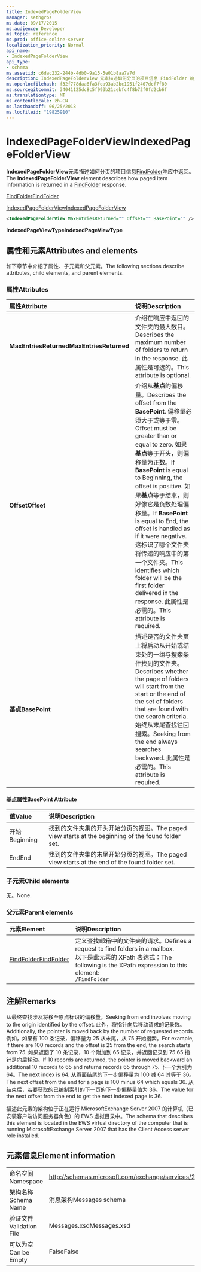 ```yaml
---
title: IndexedPageFolderView
manager: sethgros
ms.date: 09/17/2015
ms.audience: Developer
ms.topic: reference
ms.prod: office-online-server
localization_priority: Normal
api_name:
- IndexedPageFolderView
api_type:
- schema
ms.assetid: c6dac232-244b-4db0-9a15-5e01b8aa7a7d
description: IndexedPageFolderView 元素描述如何分页的项目信息 FindFolder 响应中返回。
ms.openlocfilehash: f32f778daa6fa3fea93ab2bc1951f2407dcf7f80
ms.sourcegitcommit: 34041125dc8c5f993b21cebfc4f8b72f0fd2cb6f
ms.translationtype: MT
ms.contentlocale: zh-CN
ms.lasthandoff: 06/25/2018
ms.locfileid: "19825910"
---
```

# <a name="indexedpagefolderview"></a><span data-ttu-id="7af2c-103">IndexedPageFolderView</span><span class="sxs-lookup"><span data-stu-id="7af2c-103">IndexedPageFolderView</span></span>

<span data-ttu-id="7af2c-104">**IndexedPageFolderView**元素描述如何分页的项目信息[FindFolder](findfolder.md)响应中返回。</span><span class="sxs-lookup"><span data-stu-id="7af2c-104">The **IndexedPageFolderView** element describes how paged item information is returned in a [FindFolder](findfolder.md) response.</span></span> 
  
[<span data-ttu-id="7af2c-105">FindFolder</span><span class="sxs-lookup"><span data-stu-id="7af2c-105">FindFolder</span></span>](findfolder.md)
  
[<span data-ttu-id="7af2c-106">IndexedPageFolderView</span><span class="sxs-lookup"><span data-stu-id="7af2c-106">IndexedPageFolderView</span></span>](indexedpagefolderview.md)
  
```xml
<IndexedPageFolderView MaxEntriesReturned="" Offset="" BasePoint="" />
```

 <span data-ttu-id="7af2c-107">**IndexedPageViewType**</span><span class="sxs-lookup"><span data-stu-id="7af2c-107">**IndexedPageViewType**</span></span>
## <a name="attributes-and-elements"></a><span data-ttu-id="7af2c-108">属性和元素</span><span class="sxs-lookup"><span data-stu-id="7af2c-108">Attributes and elements</span></span>

<span data-ttu-id="7af2c-109">如下章节中介绍了属性、子元素和父元素。</span><span class="sxs-lookup"><span data-stu-id="7af2c-109">The following sections describe attributes, child elements, and parent elements.</span></span>
  
### <a name="attributes"></a><span data-ttu-id="7af2c-110">属性</span><span class="sxs-lookup"><span data-stu-id="7af2c-110">Attributes</span></span>

|<span data-ttu-id="7af2c-111">**属性**</span><span class="sxs-lookup"><span data-stu-id="7af2c-111">**Attribute**</span></span>|<span data-ttu-id="7af2c-112">**说明**</span><span class="sxs-lookup"><span data-stu-id="7af2c-112">**Description**</span></span>|
|:-----|:-----|
|<span data-ttu-id="7af2c-113">**MaxEntriesReturned**</span><span class="sxs-lookup"><span data-stu-id="7af2c-113">**MaxEntriesReturned**</span></span> <br/> |<span data-ttu-id="7af2c-114">介绍在响应中返回的文件夹的最大数目。</span><span class="sxs-lookup"><span data-stu-id="7af2c-114">Describes the maximum number of folders to return in the response.</span></span> <span data-ttu-id="7af2c-115">此属性是可选的。</span><span class="sxs-lookup"><span data-stu-id="7af2c-115">This attribute is optional.</span></span>  <br/> |
|<span data-ttu-id="7af2c-116">**Offset**</span><span class="sxs-lookup"><span data-stu-id="7af2c-116">**Offset**</span></span> <br/> |<span data-ttu-id="7af2c-117">介绍从**基点**的偏移量。</span><span class="sxs-lookup"><span data-stu-id="7af2c-117">Describes the offset from the **BasePoint**.</span></span> <span data-ttu-id="7af2c-118">偏移量必须大于或等于零。</span><span class="sxs-lookup"><span data-stu-id="7af2c-118">Offset must be greater than or equal to zero.</span></span> <span data-ttu-id="7af2c-119">如果**基点**等于开头，则偏移量为正数。</span><span class="sxs-lookup"><span data-stu-id="7af2c-119">If **BasePoint** is equal to Beginning, the offset is positive.</span></span> <span data-ttu-id="7af2c-120">如果**基点**等于结束，则好像它是负数处理偏移量。</span><span class="sxs-lookup"><span data-stu-id="7af2c-120">If **BasePoint** is equal to End, the offset is handled as if it were negative.</span></span>  <br/> <span data-ttu-id="7af2c-121">这标识了哪个文件夹将传递的响应中的第一个文件夹。</span><span class="sxs-lookup"><span data-stu-id="7af2c-121">This identifies which folder will be the first folder delivered in the response.</span></span> <span data-ttu-id="7af2c-122">此属性是必需的。</span><span class="sxs-lookup"><span data-stu-id="7af2c-122">This attribute is required.</span></span>  <br/> |
|<span data-ttu-id="7af2c-123">**基点**</span><span class="sxs-lookup"><span data-stu-id="7af2c-123">**BasePoint**</span></span> <br/> |<span data-ttu-id="7af2c-124">描述是否的文件夹页上将启动从开始或结束处的一组与搜索条件找到的文件夹。</span><span class="sxs-lookup"><span data-stu-id="7af2c-124">Describes whether the page of folders will start from the start or the end of the set of folders that are found with the search criteria.</span></span> <span data-ttu-id="7af2c-125">始终从末尾查找往回搜索。</span><span class="sxs-lookup"><span data-stu-id="7af2c-125">Seeking from the end always searches backward.</span></span> <span data-ttu-id="7af2c-126">此属性是必需的。</span><span class="sxs-lookup"><span data-stu-id="7af2c-126">This attribute is required.</span></span>  <br/> |
   
#### <a name="basepoint-attribute"></a><span data-ttu-id="7af2c-127">基点属性</span><span class="sxs-lookup"><span data-stu-id="7af2c-127">BasePoint Attribute</span></span>

|<span data-ttu-id="7af2c-128">**值**</span><span class="sxs-lookup"><span data-stu-id="7af2c-128">**Value**</span></span>|<span data-ttu-id="7af2c-129">**说明**</span><span class="sxs-lookup"><span data-stu-id="7af2c-129">**Description**</span></span>|
|:-----|:-----|
|<span data-ttu-id="7af2c-130">开始</span><span class="sxs-lookup"><span data-stu-id="7af2c-130">Beginning</span></span>  <br/> |<span data-ttu-id="7af2c-131">找到的文件夹集的开头开始分页的视图。</span><span class="sxs-lookup"><span data-stu-id="7af2c-131">The paged view starts at the beginning of the found folder set.</span></span>  <br/> |
|<span data-ttu-id="7af2c-132">End</span><span class="sxs-lookup"><span data-stu-id="7af2c-132">End</span></span>  <br/> |<span data-ttu-id="7af2c-133">找到的文件夹集的末尾开始分页的视图。</span><span class="sxs-lookup"><span data-stu-id="7af2c-133">The paged view starts at the end of the found folder set.</span></span>  <br/> |
   
### <a name="child-elements"></a><span data-ttu-id="7af2c-134">子元素</span><span class="sxs-lookup"><span data-stu-id="7af2c-134">Child elements</span></span>

<span data-ttu-id="7af2c-135">无。</span><span class="sxs-lookup"><span data-stu-id="7af2c-135">None.</span></span>
  
### <a name="parent-elements"></a><span data-ttu-id="7af2c-136">父元素</span><span class="sxs-lookup"><span data-stu-id="7af2c-136">Parent elements</span></span>

|<span data-ttu-id="7af2c-137">**元素**</span><span class="sxs-lookup"><span data-stu-id="7af2c-137">**Element**</span></span>|<span data-ttu-id="7af2c-138">**说明**</span><span class="sxs-lookup"><span data-stu-id="7af2c-138">**Description**</span></span>|
|:-----|:-----|
|[<span data-ttu-id="7af2c-139">FindFolder</span><span class="sxs-lookup"><span data-stu-id="7af2c-139">FindFolder</span></span>](findfolder.md) <br/> |<span data-ttu-id="7af2c-140">定义查找邮箱中的文件夹的请求。</span><span class="sxs-lookup"><span data-stu-id="7af2c-140">Defines a request to find folders in a mailbox.</span></span>  <br/> <span data-ttu-id="7af2c-141">以下是此元素的 XPath 表达式：</span><span class="sxs-lookup"><span data-stu-id="7af2c-141">The following is the XPath expression to this element:</span></span>  <br/>  `/FindFolder` <br/> |
   
## <a name="remarks"></a><span data-ttu-id="7af2c-142">注解</span><span class="sxs-lookup"><span data-stu-id="7af2c-142">Remarks</span></span>

<span data-ttu-id="7af2c-143">从最终查找涉及将移至原点标识的偏移量。</span><span class="sxs-lookup"><span data-stu-id="7af2c-143">Seeking from end involves moving to the origin identified by the offset.</span></span> <span data-ttu-id="7af2c-144">此外，将指针向后移动请求的记录数。</span><span class="sxs-lookup"><span data-stu-id="7af2c-144">Additionally, the pointer is moved back by the number of requested records.</span></span> <span data-ttu-id="7af2c-145">例如，如果有 100 条记录，偏移量为 25 从末尾，从 75 开始搜索。</span><span class="sxs-lookup"><span data-stu-id="7af2c-145">For example, if there are 100 records and the offset is 25 from the end, the search starts from 75.</span></span> <span data-ttu-id="7af2c-146">如果返回了 10 条记录，10 个附加到 65 记录，并返回记录到 75 65 指针是向后移动。</span><span class="sxs-lookup"><span data-stu-id="7af2c-146">If 10 records are returned, the pointer is moved backward an additional 10 records to 65 and returns records 65 through 75.</span></span> <span data-ttu-id="7af2c-147">下一个索引为 64。</span><span class="sxs-lookup"><span data-stu-id="7af2c-147">The next index is 64.</span></span> <span data-ttu-id="7af2c-148">从页面结尾的下一步偏移量为 100 减 64 其等于 36。</span><span class="sxs-lookup"><span data-stu-id="7af2c-148">The next offset from the end for a page is 100 minus 64 which equals 36.</span></span> <span data-ttu-id="7af2c-149">从结束后，若要获取的已编制索引的下一页的下一步偏移量值为 36。</span><span class="sxs-lookup"><span data-stu-id="7af2c-149">The value for the next offset from the end to get the next indexed page is 36.</span></span>
  
<span data-ttu-id="7af2c-150">描述此元素的架构位于正在运行 MicrosoftExchange Server 2007 的计算机（已安装客户端访问服务器角色）的 EWS 虚拟目录中。</span><span class="sxs-lookup"><span data-stu-id="7af2c-150">The schema that describes this element is located in the EWS virtual directory of the computer that is running MicrosoftExchange Server 2007 that has the Client Access server role installed.</span></span>
  
## <a name="element-information"></a><span data-ttu-id="7af2c-151">元素信息</span><span class="sxs-lookup"><span data-stu-id="7af2c-151">Element information</span></span>

|||
|:-----|:-----|
|<span data-ttu-id="7af2c-152">命名空间</span><span class="sxs-lookup"><span data-stu-id="7af2c-152">Namespace</span></span>  <br/> |http://schemas.microsoft.com/exchange/services/2006/messages  <br/> |
|<span data-ttu-id="7af2c-153">架构名称</span><span class="sxs-lookup"><span data-stu-id="7af2c-153">Schema Name</span></span>  <br/> |<span data-ttu-id="7af2c-154">消息架构</span><span class="sxs-lookup"><span data-stu-id="7af2c-154">Messages schema</span></span>  <br/> |
|<span data-ttu-id="7af2c-155">验证文件</span><span class="sxs-lookup"><span data-stu-id="7af2c-155">Validation File</span></span>  <br/> |<span data-ttu-id="7af2c-156">Messages.xsd</span><span class="sxs-lookup"><span data-stu-id="7af2c-156">Messages.xsd</span></span>  <br/> |
|<span data-ttu-id="7af2c-157">可以为空</span><span class="sxs-lookup"><span data-stu-id="7af2c-157">Can be Empty</span></span>  <br/> |<span data-ttu-id="7af2c-158">False</span><span class="sxs-lookup"><span data-stu-id="7af2c-158">False</span></span>  <br/> |
   

